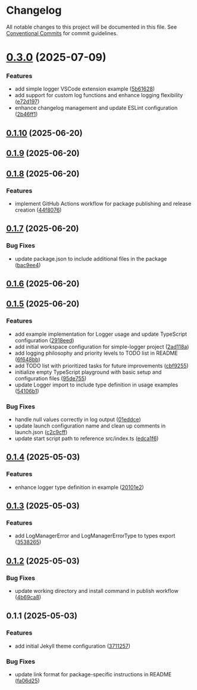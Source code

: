 # Changelog

All notable changes to this project will be documented in this file. See [Conventional Commits](https://conventionalcommits.org) for commit guidelines.



# [0.3.0](https://github.com/madooei/simple-logger/compare/v0.2.0...v0.3.0) (2025-07-09)


### Features

* add simple logger VSCode extension example ([5b61628](https://github.com/madooei/simple-logger/commit/5b616283f6099786eabb0a62c1f867ccb1de92c0))
* add support for custom log functions and enhance logging flexibility ([e72d197](https://github.com/madooei/simple-logger/commit/e72d197757e86b99abb157c0c438cc2df3070387))
* enhance changelog management and update ESLint configuration ([2b46ff1](https://github.com/madooei/simple-logger/commit/2b46ff19dc5ce3d5e4c226cc4e19f92f8dba910e))

## [0.1.10](https://github.com/madooei/simple-logger/compare/v0.1.9...v0.1.10) (2025-06-20)

## [0.1.9](https://github.com/madooei/simple-logger/compare/v0.1.8...v0.1.9) (2025-06-20)

## [0.1.8](https://github.com/madooei/simple-logger/compare/v0.1.7...v0.1.8) (2025-06-20)

### Features

- implement GitHub Actions workflow for package publishing and release creation ([44f8076](https://github.com/madooei/simple-logger/commit/44f807609e307aa42a430edf678693163e559ace))

## [0.1.7](https://github.com/madooei/simple-logger/compare/v0.1.6...v0.1.7) (2025-06-20)

### Bug Fixes

- update package.json to include additional files in the package ([bac9ee4](https://github.com/madooei/simple-logger/commit/bac9ee46a8fdf4203fd491b2de356b09443e0983))

## [0.1.6](https://github.com/madooei/simple-logger/compare/v0.1.5...v0.1.6) (2025-06-20)

## [0.1.5](https://github.com/madooei/simple-logger/compare/v0.1.4...v0.1.5) (2025-06-20)

### Features

- add example implementation for Logger usage and update TypeScript configuration ([2918eed](https://github.com/madooei/simple-logger/commit/2918eed11c9986a27ad85f51302d313ae1d89d94))
- add initial workspace configuration for simple-logger project ([2ad118a](https://github.com/madooei/simple-logger/commit/2ad118a3292c5ebac254d3363d4d50f6ad4c10fb))
- add logging philosophy and priority levels to TODO list in README ([6f648bb](https://github.com/madooei/simple-logger/commit/6f648bb8c23b931adac95338cdae460db532e490))
- add TODO list with prioritized tasks for future improvements ([cbf9255](https://github.com/madooei/simple-logger/commit/cbf9255b3868c7cf5d3839a28ed2d978f58e4197))
- initialize empty TypeScript playground with basic setup and configuration files ([95de755](https://github.com/madooei/simple-logger/commit/95de7551b5d67c47e687e2ea8cd44b3e2caad631))
- update Logger import to include type definition in usage examples ([54106b1](https://github.com/madooei/simple-logger/commit/54106b1d3c70b2c8bb4f01ff3d2b61a59032960a))

### Bug Fixes

- handle null values correctly in log output ([01eddce](https://github.com/madooei/simple-logger/commit/01eddcea6b690bcba437486cd48bed033d128d4e))
- update launch configuration name and clean up comments in launch.json ([c2c9cff](https://github.com/madooei/simple-logger/commit/c2c9cff2f40287c32977d504839f8763a3c652cc))
- update start script path to reference src/index.ts ([edca1f6](https://github.com/madooei/simple-logger/commit/edca1f64a5384723adeef1690e673de702cfa975))

## [0.1.4](https://github.com/proj-coursebook/simple-logger/compare/v0.1.3...v0.1.4) (2025-05-03)

### Features

- enhance logger type definition in example ([20101e2](https://github.com/proj-coursebook/simple-logger/commit/20101e2900f4eadc04625cd7953ef7ab43d75638))

## [0.1.3](https://github.com/proj-coursebook/simple-logger/compare/v0.1.2...v0.1.3) (2025-05-03)

### Features

- add LogManagerError and LogManagerErrorType to types export ([3538265](https://github.com/proj-coursebook/simple-logger/commit/3538265b58f86e1136cc8bb1f92bf41fee5dce8e))

## [0.1.2](https://github.com/proj-coursebook/simple-logger/compare/v0.1.1...v0.1.2) (2025-05-03)

### Bug Fixes

- update working directory and install command in publish workflow ([4b69ca8](https://github.com/proj-coursebook/simple-logger/commit/4b69ca8eff46cb1b70aef8e2bd2d9335c6fb0c3b))

## 0.1.1 (2025-05-03)

### Features

- add initial Jekyll theme configuration ([3711257](https://github.com/proj-coursebook/simple-logger/commit/3711257cb746cbb01ea1a6f9a7112ac381428074))

### Bug Fixes

- update link format for package-specific instructions in README ([fa06d25](https://github.com/proj-coursebook/simple-logger/commit/fa06d25db9a27d46fd3115cd3a5e9059b2379c3e))

